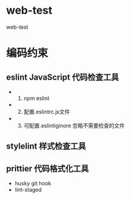 # web-test

web-test

# 编码约束
## eslint JavaScript 代码检查工具
+ 1. npm eslint 
+ 2. 配置.eslintrc.js文件
+ 3. 可配置.eslintiginore 忽略不需要检查的文件
## stylelint 样式检查工具
## prittier 代码格式化工具
- husky git hook
- lint-staged
